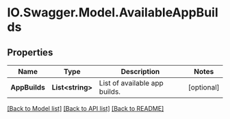 # IO.Swagger.Model.AvailableAppBuilds
## Properties

Name | Type | Description | Notes
------------ | ------------- | ------------- | -------------
**AppBuilds** | **List&lt;string&gt;** | List of available app builds. | [optional] 

[[Back to Model list]](../README.md#documentation-for-models) [[Back to API list]](../README.md#documentation-for-api-endpoints) [[Back to README]](../README.md)


